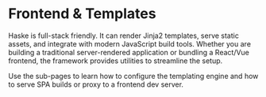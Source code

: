 # Frontend & Templates

Haske is full-stack friendly. It can render Jinja2 templates, serve static assets, and integrate with modern JavaScript build tools. Whether you are building a traditional server-rendered application or bundling a React/Vue frontend, the framework provides utilities to streamline the setup.

Use the sub-pages to learn how to configure the templating engine and how to serve SPA builds or proxy to a frontend dev server.
